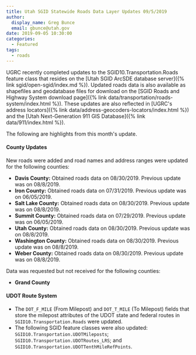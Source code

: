 ```yaml
---
title: Utah SGID Statewide Roads Data Layer Updates 09/5/2019
author:
  display_name: Greg Bunce
  email: gbunce@utah.gov
date: 2019-09-05 10:30:00
categories:
  - Featured
tags:
  - roads
---
```


UGRC recently completed updates to the SGID10.Transportation.Roads feature class that resides on the [Utah SGID ArcSDE database server]({% link sgid/open-sgid/index.md %}). Updated roads data is also available as shapefiles and geodatabase files for download on the [SGID Roads and Highway System download page]({% link data/transportation/roads-system/index.html %}). These updates are also reflected in [UGRC's address locators]({% link data/address-geocoders-locators/index.html %}) and the [Utah Next-Generation 911 GIS Database]({% link data/911/index.html %}).

The following are highlights from this month's update.

#### County Updates

New roads were added and road names and address ranges were updated for the following counties:

- **Davis County:** Obtained roads data on 08/30/2019. Previous update was on 08/8/2019.
- **Iron County:** Obtained roads data on 07/31/2019. Previous update was on 06/05/2019.
- **Salt Lake County:** Obtained roads data on 08/30/2019. Previous update was on 08/8/2019.
- **Summit County:** Obtained roads data on 07/29/2019. Previous update was on 06/05/2019.
- **Utah County:** Obtained roads data on 08/30/2019. Previous update was on 08/8/2019.
- **Washington County:** Obtained roads data on 08/30/2019. Previous update was on 08/8/2019.
- **Weber County:** Obtained roads data on 08/30/2019. Previous update was on 08/8/2019.

Data was requested but not received for the following counties:

- **Grand County**

#### UDOT Route System

- The `DOT_F_MILE` (From Milepost) and `DOT_T_MILE` (To Milepost) fields that store the milepost attributes of the UDOT state and federal routes in `SGID10.Transportation.Roads` were updated.
- The following SGID feature classes were also updated: `SGID10.Transportation.UDOTMileposts`; `SGID10.Transportation.UDOTRoutes_LRS`; and `SGID10.Transportation.UDOTTenthMileRefPoints`.

